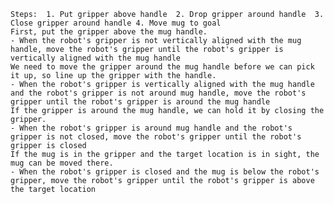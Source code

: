 
    Steps:  1. Put gripper above handle  2. Drop gripper around handle  3. Close gripper around handle 4. Move mug to goal
    First, put the gripper above the mug handle.
    - When the robot's gripper is not vertically aligned with the mug handle, move the robot's gripper until the robot's gripper is vertically aligned with the mug handle
    We need to move the gripper around the mug handle before we can pick it up, so line up the gripper with the handle.
    - When the robot's gripper is vertically aligned with the mug handle and the robot's gripper is not around mug handle, move the robot's gripper until the robot's gripper is around the mug handle
    If the gripper is around the mug handle, we can hold it by closing the gripper.
    - When the robot's gripper is around mug handle and the robot's gripper is not closed, move the robot's gripper until the robot's gripper is closed
    If the mug is in the gripper and the target location is in sight, the mug can be moved there.
    - When the robot's gripper is closed and the mug is below the robot's gripper, move the robot's gripper until the robot's gripper is above the target location